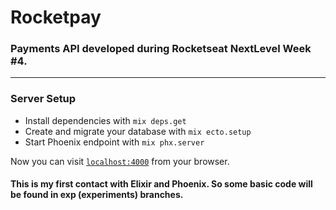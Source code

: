 # Rocketpay

### Payments API developed during Rocketseat NextLevel Week #4.
<hr>

### Server Setup

  * Install dependencies with `mix deps.get`
  * Create and migrate your database with `mix ecto.setup`
  * Start Phoenix endpoint with `mix phx.server`

Now you can visit [`localhost:4000`](http://localhost:4000) from your browser.


#### This is my first contact with Elixir and Phoenix. So some basic code will be found in exp (experiments) branches.
